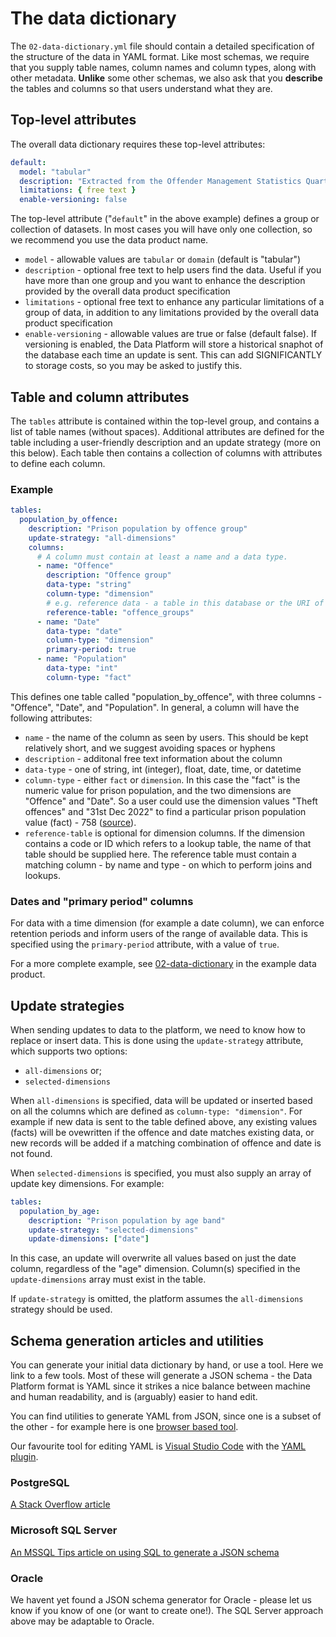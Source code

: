 # The data dictionary

The `02-data-dictionary.yml` file should contain a detailed specification of the structure of the data in YAML format. Like most schemas, we require that you supply table names, column names and column types, along with other metadata. **Unlike** some other schemas, we also ask that you **describe** the tables and columns so that users understand what they are.

## Top-level attributes

The overall data dictionary requires these top-level attributes:

```yaml
default:
  model: "tabular"
  description: "Extracted from the Offender Management Statistics Quarterly publication. Please refer to notes in that publication."
  limitations: { free text }
  enable-versioning: false
```

The top-level attribute ("`default`" in the above example) defines a group or collection of datasets. In most cases you will have only one collection, so we recommend you use the data product name.

- `model` - allowable values are `tabular` or `domain` (default is "tabular")
- `description` - optional free text to help users find the data. Useful if you have more than one group and you want to enhance the description provided by the overall data product specification
- `limitations` - optional free text to enhance any particular limitations of a group of data, in addition to any limitations provided by the overall data product specification
- `enable-versioning` - allowable values are true or false (default false). If versioning is enabled, the Data Platform will store a historical snaphot of the database each time an update is sent. This can add SIGNIFICANTLY to storage costs, so you may be asked to justify this.

## Table and column attributes

The `tables` attribute is contained within the top-level group, and contains a list of table names (without spaces). Additional attributes are defined for the table including a user-friendly description and an update strategy (more on this below). Each table then contains a collection of columns with attributes to define each column.

### Example

```yaml
tables:
  population_by_offence:
    description: "Prison population by offence group"
    update-strategy: "all-dimensions"
    columns:
      # A column must contain at least a name and a data type.
      - name: "Offence"
        description: "Offence group"
        data-type: "string"
        column-type: "dimension"
        # e.g. reference data - a table in this database or the URI of a table in another product
        reference-table: "offence_groups"
      - name: "Date"
        data-type: "date"
        column-type: "dimension"
        primary-period: true
      - name: "Population"
        data-type: "int"
        column-type: "fact"
```

This defines one table called "population_by_offence", with three columns - "Offence", "Date", and "Population". In general, a column will have the following attributes:

- `name` - the name of the column as seen by users. This should be kept relatively short, and we suggest avoiding spaces or hyphens
- `description` - additonal free text information about the column
- `data-type` - one of string, int (integer), float, date, time, or datetime
- `column-type` - either `fact` or `dimension`. In this case the "fact" is the numeric value for prison population, and the two dimensions are "Offence" and "Date". So a user could use the dimension values "Theft offences" and "31st Dec 2022" to find a particular prison population value (fact) - 758 ([source](https://www.gov.uk/government/statistics/offender-management-statistics-quarterly-july-to-september-2022)).
- `reference-table` is optional for dimension columns. If the dimension contains a code or ID which refers to a lookup table, the name of that table should be supplied here. The reference table must contain a matching column - by name and type - on which to perform joins and lookups.

### Dates and "primary period" columns

For data with a time dimension (for example a date column), we can enforce retention periods and inform users of the range of available data. This is specified using the `primary-period` attribute, with a value of `true`.

For a more complete example, see [02-data-dictionary](../_example/02-data-dictionary.yml) in the example data product.

## Update strategies

When sending updates to data to the platform, we need to know how to replace or insert data. This is done using the `update-strategy` attribute, which supports two options:

- `all-dimensions` or;
- `selected-dimensions`

When `all-dimensions` is specified, data will be updated or inserted based on all the columns which are defined as `column-type: "dimension"`. For example if new data is sent to the table defined above, any existing values (facts) will be ovewritten if the offence and date matches existing data, or new records will be added if a matching combination of offence and date is not found.

When `selected-dimensions` is specified, you must also supply an array of update key dimensions. For example:

```yaml
tables:
  population_by_age:
    description: "Prison population by age band"
    update-strategy: "selected-dimensions"
    update-dimensions: ["date"]
```

In this case, an update will overwrite all values based on just the date column, regardless of the "age" dimension. Column(s) specified in the `update-dimensions` array must exist in the table.

If `update-strategy` is omitted, the platform assumes the `all-dimensions` strategy should be used.

## Schema generation articles and utilities

You can generate your initial data dictionary by hand, or use a tool. Here we link to a few tools. Most of these will generate a JSON schema - the Data Platform format is YAML since it strikes a nice balance between machine and human readability, and is (arguably) easier to hand edit.

You can find utilities to generate YAML from JSON, since one is a subset of the other - for example here is one [browser based tool](https://www.json2yaml.com/).

Our favourite tool for editing YAML is [Visual Studio Code](https://code.visualstudio.com/) with the [YAML plugin](https://marketplace.visualstudio.com/items?itemName=redhat.vscode-yaml).

### PostgreSQL

[A Stack Overflow article](https://stackoverflow.com/questions/22272855/convert-a-postgres-db-schema-to-a-json-format)

### Microsoft SQL Server

[An MSSQL Tips article on using SQL to generate a JSON schema](https://www.mssqltips.com/sqlservertip/6270/save-sql-server-database-structure-as-json/)

### Oracle

We havent yet found a JSON schema generator for Oracle - please let us know if you know of one (or want to create one!). The SQL Server approach above may be adaptable to Oracle.
